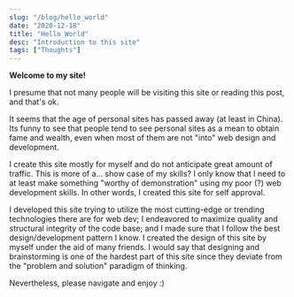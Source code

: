 ```yaml
---
slug: "/blog/hello_world"
date: "2020-12-18"
title: "Hello World"
desc: "Introduction to this site"
tags: ["Thoughts"]
---
```


**Welcome to my site!**

I presume that not many people will be visiting this site or reading this post, and that's ok.

It seems that the age of personal sites has passed away (at least in China). Its funny to see that people tend to see personal sites as a mean to obtain fame and wealth, even when most of them are not "into" web design and development.

I create this site mostly for myself and do not anticipate great amount of traffic. This is more of a... show case of my skills? I only know that I need to at least make something "worthy of demonstration" using my poor (?) web development skills. In other words, I created this site for self approval.

I developed this site trying to utilize the most cutting-edge or trending technologies there are for web dev; I endeavored to maximize quality and structural integrity of the code base; and I made sure that I follow the best design/development pattern I know. I created the design of this site by myself under the aid of many friends. I would say that designing and brainstorming is one of the hardest part of this site since they deviate from the "problem and solution" paradigm of thinking.

Nevertheless, please navigate and enjoy :)
